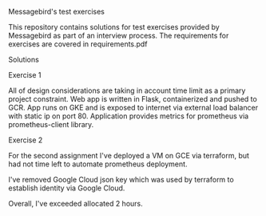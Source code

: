Messagebird's test exercises

This repository contains solutions for test exercises provided by Messagebird as part of an interview process. The requirements for
exercises are covered in requirements.pdf

Solutions

Exercise 1

All of design considerations are taking in account time limit as a primary project constraint.
Web app is written in Flask, containerized and pushed to GCR.
App runs on GKE and is exposed to internet via external load balancer with static ip on port 80.
Application provides metrics for prometheus via prometheus-client library.



Exercise 2

For the second assignment I've deployed a VM on GCE via terraform,
but had not time left to automate prometheus deployment.

I've removed Google Cloud json key which was used by terraform to
establish identity via Google Cloud.

Overall, I've exceeded allocated 2 hours.
